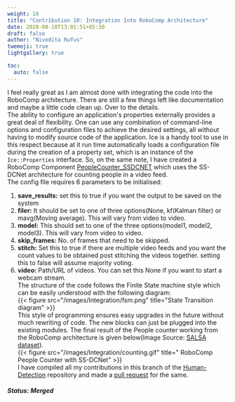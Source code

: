 ```yaml
---
weight: 18
title: "Contribution 10: Integration Into RoboComp Architecture"
date: 2020-08-10T13:01:51+05:30
draft: false
author: "Nivedita Rufus"
twemoji: true
lightgallery: true

toc:
  auto: false
---
```


I feel really great as I am almost done with integrating the code into the RoboComp architecture. There are still a few things left like documentation and maybe a little code clean up. Over to the details.  
The ability to configure an application's properties externally provides a great deal of flexibility. One can use any combination of command-line options and configuration files to achieve the desired settings, all without having to modify source code of the application. Ice is a handy tool to use in this respect because at it run time automatically loads a configuration file during the creation of a property set, which is an instance of the `Ice::Properties` interface. So, on the same note, I have created a RoboComp Component [PeopleCounter_SSDCNET](https://github.com/niveditarufus/human-detection/tree/gsoc/components/peopleCounter_SSDCNet) which uses the SS-DCNet architecture for counting people in a video feed.  
The config file requires 6 parameters to be initialised:  
1. **save_results:** set this to true if you want the output to be saved on the system
2. **filer:** It should be set to one of three options(None, kf(Kalman filter) or mavg(Moving average). This will vary from video to video.
3. **model:** This should set to one of the three options(model1, model2, model3). This will vary from video to video.
4. **skip_frames:** No. of frames that need to be skipped.
5. **stitch:** Set this to true if there are multiple video feeds and you want the count values to be obtained post stitching the videos together. setting this to false will assume majority voting.
6. **video:** Path/URL of videos. You can set this None if you want to start a webcam stream.  
The structure of the code follows the Finite State machine style which can be easily understood with the following diagram:  
{{< figure src="/images/Integration/fsm.png" title="State Transition diagram" >}}  
This style of programming ensures easy upgrades in the future without much rewriting of code. The new blocks can just be plugged into the existing modules. The final result of the People counter working from the RoboComp architecture is given below(Image Source: [SALSA dataset](https://tev.fbk.eu/salsa)).  
{{< figure src="/images/Integration/counting.gif" title=" RoboComp People Counter with SS-DCNet" >}}  
I have compiled all my contributions in this branch of the [Human-Detection](https://github.com/niveditarufus/human-detection/tree/gsoc) repository and made a [pull request](https://github.com/robocomp/human-detection/pull/6) for the same.  

##### Status: Merged